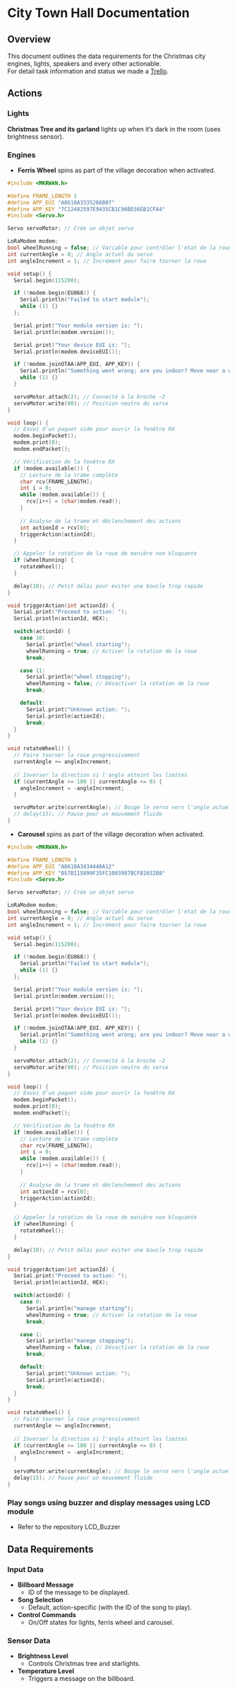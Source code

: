 # City Town Hall Documentation

## Overview
This document outlines the data requirements for the Christmas city engines, lights, speakers and every other actionable.\
For detail task information and status we made a [Trello](https://trello.com/b/3zekwBi3/iot-central-hall).

## Actions

### Lights

**Christmas Tree and its garland** lights up when it’s dark in the room (uses brightness sensor).

### Engines

- **Ferris Wheel** spins as part of the village decoration when activated.

```c++
#include <MKRWAN.h>

#define FRAME_LENGTH 1
#define APP_EUI "A8610A3335266B07"
#define APP_KEY "7C12482597E9435CB1C96BD36EB1CFA4"
#include <Servo.h>

Servo servoMotor; // Crée un objet servo

LoRaModem modem;
bool wheelRunning = false; // Variable pour contrôler l'état de la roue
int currentAngle = 0; // Angle actuel du servo
int angleIncrement = 1; // Incrément pour faire tourner la roue

void setup() {
  Serial.begin(115200);

  if (!modem.begin(EU868)) {
    Serial.println("Failed to start module");
    while (1) {}
  };

  Serial.print("Your module version is: ");
  Serial.println(modem.version());

  Serial.print("Your device EUI is: ");
  Serial.println(modem.deviceEUI());

  if (!modem.joinOTAA(APP_EUI, APP_KEY)) {
    Serial.println("Something went wrong; are you indoor? Move near a window and retry");
    while (1) {}
  }

  servoMotor.attach(2); // Connecté à la broche ~2
  servoMotor.write(90); // Position neutre du servo
}

void loop() {
  // Envoi d'un paquet vide pour ouvrir la fenêtre RX
  modem.beginPacket();
  modem.print(0);
  modem.endPacket();

  // Vérification de la fenêtre RX
  if (modem.available()) {
    // Lecture de la trame complète
    char rcv[FRAME_LENGTH];
    int i = 0;
    while (modem.available()) {
      rcv[i++] = (char)modem.read();
    }
    
    // Analyse de la trame et déclenchement des actions
    int actionId = rcv[0];
    triggerAction(actionId);
  }

  // Appeler la rotation de la roue de manière non bloquante
  if (wheelRunning) {
    rotateWheel();
  }

  delay(10); // Petit délai pour éviter une boucle trop rapide
}

void triggerAction(int actionId) {
  Serial.print("Proceed to action: ");
  Serial.println(actionId, HEX);

  switch(actionId) {
    case 10:
      Serial.println("wheel starting");
      wheelRunning = true; // Activer la rotation de la roue
      break;

    case 11:
      Serial.println("wheel stopping");
      wheelRunning = false; // Désactiver la rotation de la roue
      break;

    default:
      Serial.print("Unknown action: ");
      Serial.println(actionId);
      break;
  }
}

void rotateWheel() {
  // Faire tourner la roue progressivement
  currentAngle += angleIncrement;
  
  // Inverser la direction si l'angle atteint les limites
  if (currentAngle >= 180 || currentAngle <= 0) {
    angleIncrement = -angleIncrement;
  }

  servoMotor.write(currentAngle); // Bouge le servo vers l'angle actuel
  // delay(15); // Pause pour un mouvement fluide
}

```

- **Carousel** spins as part of the village decoration when activated.

```c++
#include <MKRWAN.h>

#define FRAME_LENGTH 1
#define APP_EUI "A8610A3434448A12"
#define APP_KEY "057B115899F35FC1003987BCF81652B8"
#include <Servo.h>

Servo servoMotor; // Crée un objet servo

LoRaModem modem;
bool wheelRunning = false; // Variable pour contrôler l'état de la roue
int currentAngle = 0; // Angle actuel du servo
int angleIncrement = 1; // Incrément pour faire tourner la roue

void setup() {
  Serial.begin(115200);

  if (!modem.begin(EU868)) {
    Serial.println("Failed to start module");
    while (1) {}
  };

  Serial.print("Your module version is: ");
  Serial.println(modem.version());

  Serial.print("Your device EUI is: ");
  Serial.println(modem.deviceEUI());

  if (!modem.joinOTAA(APP_EUI, APP_KEY)) {
    Serial.println("Something went wrong; are you indoor? Move near a window and retry");
    while (1) {}
  }

  servoMotor.attach(2); // Connecté à la broche ~2
  servoMotor.write(90); // Position neutre du servo
}

void loop() {
  // Envoi d'un paquet vide pour ouvrir la fenêtre RX
  modem.beginPacket();
  modem.print(0);
  modem.endPacket();

  // Vérification de la fenêtre RX
  if (modem.available()) {
    // Lecture de la trame complète
    char rcv[FRAME_LENGTH];
    int i = 0;
    while (modem.available()) {
      rcv[i++] = (char)modem.read();
    }
    
    // Analyse de la trame et déclenchement des actions
    int actionId = rcv[0];
    triggerAction(actionId);
  }

  // Appeler la rotation de la roue de manière non bloquante
  if (wheelRunning) {
    rotateWheel();
  }

  delay(10); // Petit délai pour éviter une boucle trop rapide
}

void triggerAction(int actionId) {
  Serial.print("Proceed to action: ");
  Serial.println(actionId, HEX);

  switch(actionId) {
    case 0:
      Serial.println("manege starting");
      wheelRunning = true; // Activer la rotation de la roue
      break;

    case 1:
      Serial.println("manege stopping");
      wheelRunning = false; // Désactiver la rotation de la roue
      break;

    default:
      Serial.print("Unknown action: ");
      Serial.println(actionId);
      break;
  }
}

void rotateWheel() {
  // Faire tourner la roue progressivement
  currentAngle += angleIncrement;
  
  // Inverser la direction si l'angle atteint les limites
  if (currentAngle >= 180 || currentAngle <= 0) {
    angleIncrement = -angleIncrement;
  }

  servoMotor.write(currentAngle); // Bouge le servo vers l'angle actuel
  delay(15); // Pause pour un mouvement fluide
}

```

### Play songs using buzzer and display messages using LCD module

- Refer to the repository LCD_Buzzer

## Data Requirements

### Input Data
- **Billboard Message**
  - ID of the message to be displayed.
- **Song Selection**
  - Default, action-specific (with the ID of the song to play).
- **Control Commands**
  - On/Off states for lights, ferris wheel and carousel.

### Sensor Data
- **Brightness Level**
  - Controls Christmas tree and starlights.
- **Temperature Level**
  - Triggers a message on the billboard.
  